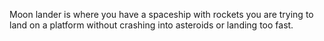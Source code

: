 Moon lander is where you have a spaceship with rockets you are trying to land on a platform without crashing into asteroids or landing too fast.
